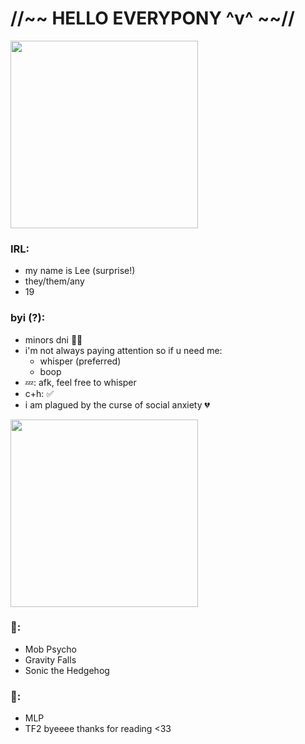 # //~~ HELLO EVERYPONY ^v^ ~~//

<img src="https://img1.picmix.com/output/pic/normal/7/8/2/9/11929287_b3935.gif" width="300" />

### IRL:
- my name is Lee (surprise!)
- they/them/any
- 19

### byi (?):
- minors dni 🫵🔞
- i'm not always paying attention so if u need me:
    * whisper (preferred)
    * boop
- 💤: afk, feel free to whisper
- c+h: ✅
- i am plagued by the curse of social anxiety 💔

<img src="https://i.pinimg.com/736x/32/50/e3/3250e3e7011871b2dfa94583789ed770.jpg" width="300" />

 ### 🥇:
 - Mob Psycho
 - Gravity Falls
 - Sonic the Hedgehog

### 🥈:
 - MLP
 - TF2
byeeee thanks for reading <33

